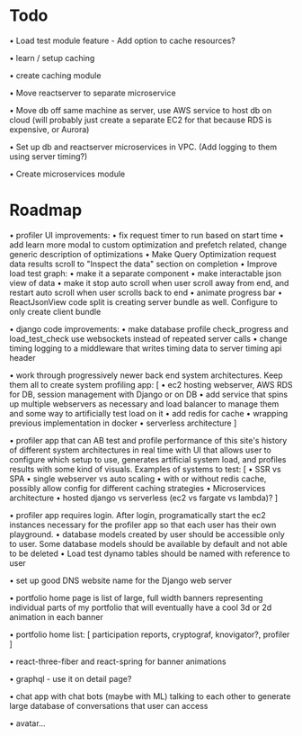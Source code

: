 # Todo
• Load test module feature - Add option to cache resources?

• learn / setup caching

• create caching module

• Move reactserver to separate microservice

• Move db off same machine as server, use AWS service to host
db on cloud (will probably just create a separate EC2 for that
because RDS is expensive, or Aurora)

• Set up db and reactserver microservices in VPC. (Add
logging to them using server timing?)

• Create microservices module 

# Roadmap
• profiler UI improvements:
    • fix request timer to run based on start time
    • add learn more modal to custom optimization and
    prefetch related, change generic description of 
    optimizations
    • Make Query Optimization request data results scroll to
    "Inspect the data" section on completion
    • Improve load test graph:
        • make it a separate component
        • make interactable json view of data
        • make it stop auto scroll when user scroll away
        from end, and restart auto scroll when user scrolls
        back to end
    • animate progress bar
    • ReactJsonView code split is creating server bundle 
    as well. Configure to only create client bundle
    
• django code improvements:
    • make database profile check_progress and load_test_check
    use websockets instead of repeated server calls
    • change timing logging to a middleware that writes
    timing data to server timing api header
    
• work through progressively newer back end system 
architectures. Keep them all to create system
profiling app: 
[
  • ec2 hosting webserver, AWS RDS for DB, session
  management with Django or on DB
  • add service that spins up multiple webservers as
  necessary and load balancer to manage them and some 
  way to artificially test load on it
  • add redis for cache 
  • wrapping previous implementation in docker
  • serverless architecture
]

• profiler app that can AB test and profile performance of
this site's history of different system architectures 
in real time with UI that allows user to configure which 
setup to use, generates artificial system load, and
profiles results with some kind of visuals. Examples
of systems to test:
[
  • SSR vs SPA
  • single webserver vs auto scaling
  • with or without redis cache, possibly allow config for
  different caching strategies
  • Microservices architecture
  • hosted django vs serverless (ec2 vs fargate vs lambda)?
]

• profiler app requires login. After login, programatically start
the ec2 instances necessary for the profiler app so that each user
has their own playground.
    • database models created by user should be accessible only
    to user. Some database models should be available by default
    and not able to be deleted 
    • Load test dynamo tables should be named with reference to
    user

• set up good DNS website name for the Django web server

• portfolio home page is list of large, full width banners
representing individual parts of my portfolio that will 
eventually have a cool 3d or 2d animation in each banner

• portfolio home list: 
[
  participation reports,
  cryptograf,
  knovigator?,
  profiler
]

• react-three-fiber and react-spring for banner animations

• graphql - use it on detail page?

• chat app with chat bots (maybe with ML) talking to each
other to generate large database of conversations that user
can access

• avatar...
